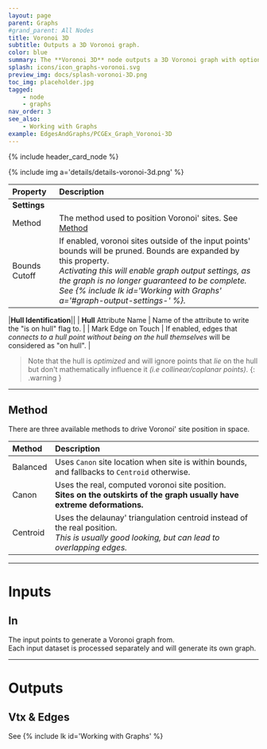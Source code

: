 ```yaml
---
layout: page
parent: Graphs
#grand_parent: All Nodes
title: Voronoi 3D
subtitle: Outputs a 3D Voronoi graph.
color: blue
summary: The **Voronoi 3D** node outputs a 3D Voronoi graph with options like balanced, canon, or centroid positioning. Adjust bounds, prune sites, and mark edges on the hull. 
splash: icons/icon_graphs-voronoi.svg
preview_img: docs/splash-voronoi-3D.png
toc_img: placeholder.jpg
tagged:
    - node
    - graphs
nav_order: 3
see_also:
    - Working with Graphs
example: EdgesAndGraphs/PCGEx_Graph_Voronoi-3D
---
```


{% include header_card_node %}

{% include img a='details/details-voronoi-3d.png' %} 

| Property       | Description          |
|:-------------|:------------------|
|**Settings**||
| Method           | The method used to position Voronoi' sites. See [Method](#method)  |
| Bounds Cutoff           | If enabled, voronoi sites outside of the input points' bounds will be pruned. Bounds are expanded by this property.<br>*Activating this will enable graph output settings, as the graph is no longer guaranteed to be complete. See {% include lk id='Working with Graphs' a='#graph-output-settings-' %}.*  |

|**Hull Identification**||
| **Hull** Attribute Name           | Name of the attribute to write the "is on hull" flag to. |
| Mark Edge on Touch           | If enabled, edges that *connects to a hull point without being on the hull themselves* will be considered as "on hull". |

> Note that the hull is *optimized* and will ignore points that *lie* on the hull but don't mathematically influence it *(i.e collinear/coplanar points)*.
{: .warning }

---
## Method

There are three available methods to drive Voronoi' site position in space.

| Method       | Description          |
|:-------------|:------------------|
| Balanced           | Uses `Canon` site location when site is within bounds, and fallbacks to `Centroid` otherwise. |
| Canon           | Uses the real, computed voronoi site position.<br>**Sites on the outskirts of the graph usually have extreme deformations.**  |
| Centroid           | Uses the delaunay' triangulation centroid instead of the real position.<br>*This is usually good looking, but can lead to overlapping edges.*  |

---
# Inputs
## In
The input points to generate a Voronoi graph from.  
Each input dataset is processed separately and will generate its own graph.

---
# Outputs
## Vtx & Edges
See {% include lk id='Working with Graphs' %}